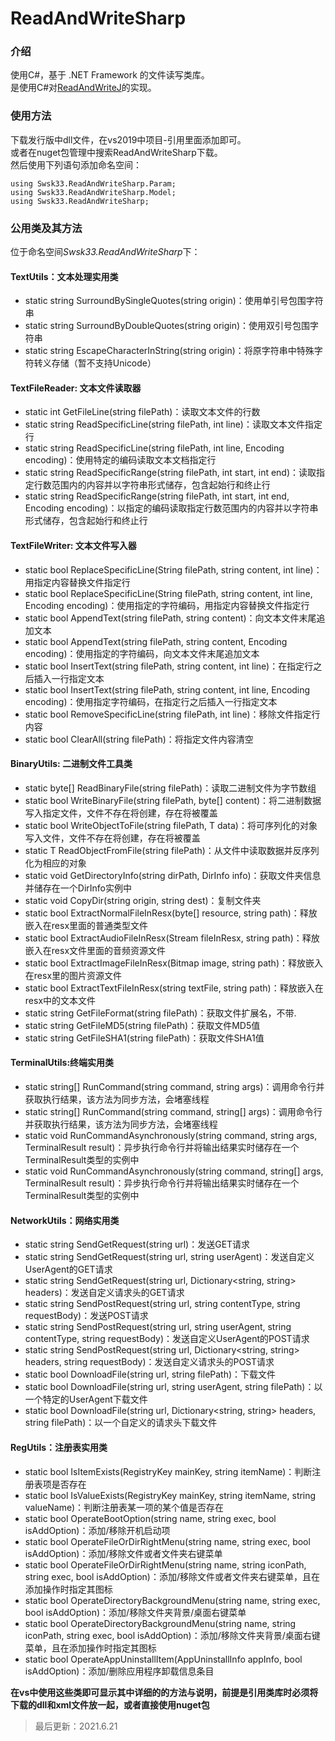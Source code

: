 # ReadAndWriteSharp

### 介绍
使用C#，基于 .NET Framework 的文件读写类库。<br>
是使用C#对[ReadAndWriteJ](https://gitee.com/swsk33/ReadAndWriteJ)的实现。<br>

### 使用方法
下载发行版中dll文件，在vs2019中项目-引用里面添加即可。<br>
或者在nuget包管理中搜索ReadAndWriteSharp下载。<br>
然后使用下列语句添加命名空间：<br>
```
using Swsk33.ReadAndWriteSharp.Param;
using Swsk33.ReadAndWriteSharp.Model;
using Swsk33.ReadAndWriteSharp;
```

### 公用类及其方法
位于命名空间*Swsk33.ReadAndWriteSharp*下：<br>
#### TextUtils：文本处理实用类
- static string SurroundBySingleQuotes(string origin)：使用单引号包围字符串
- static string SurroundByDoubleQuotes(string origin)：使用双引号包围字符串
- static string EscapeCharacterInString(string origin)：将原字符串中特殊字符转义存储（暂不支持Unicode）
#### TextFileReader: 文本文件读取器
- static int GetFileLine(string filePath)：读取文本文件的行数
- static string ReadSpecificLine(string filePath, int line)：读取文本文件指定行
- static string ReadSpecificLine(string filePath, int line, Encoding encoding)：使用特定的编码读取文本文档指定行
- static string ReadSpecificRange(string filePath, int start, int end)：读取指定行数范围内的内容并以字符串形式储存，包含起始行和终止行
- static string ReadSpecificRange(string filePath, int start, int end, Encoding encoding)：以指定的编码读取指定行数范围内的内容并以字符串形式储存，包含起始行和终止行
#### TextFileWriter: 文本文件写入器
- static bool ReplaceSpecificLine(String filePath, string content, int line)：用指定内容替换文件指定行
- static bool ReplaceSpecificLine(String filePath, string content, int line, Encoding encoding)：使用指定的字符编码，用指定内容替换文件指定行
- static bool AppendText(string filePath, string content)：向文本文件末尾追加文本
- static bool AppendText(string filePath, string content, Encoding encoding)：使用指定的字符编码，向文本文件末尾追加文本
- static bool InsertText(string filePath, string content, int line)：在指定行之后插入一行指定文本
- static bool InsertText(string filePath, string content, int line, Encoding encoding)：使用指定字符编码，在指定行之后插入一行指定文本
- static bool RemoveSpecificLine(string filePath, int line)：移除文件指定行内容
- static bool ClearAll(string filePath)：将指定文件内容清空
#### BinaryUtils: 二进制文件工具类
- static byte[] ReadBinaryFile(string filePath)：读取二进制文件为字节数组
- static bool WriteBinaryFile(string filePath, byte[] content)：将二进制数据写入指定文件，文件不存在将创建，存在将被覆盖
- static bool WriteObjectToFile<T>(string filePath, T data)：将可序列化的对象写入文件，文件不存在将创建，存在将被覆盖
- static T ReadObjectFromFile<T>(string filePath)：从文件中读取数据并反序列化为相应的对象
- static void GetDirectoryInfo(string dirPath, DirInfo info)：获取文件夹信息并储存在一个DirInfo实例中
- static void CopyDir(string origin, string dest)：复制文件夹
- static bool ExtractNormalFileInResx(byte[] resource, string path)：释放嵌入在resx里面的普通类型文件
- static bool ExtractAudioFileInResx(Stream fileInResx, string path)：释放嵌入在resx文件里面的音频资源文件
- static bool ExtractImageFileInResx(Bitmap image, string path)：释放嵌入在resx里的图片资源文件
- static bool ExtractTextFileInResx(string textFile, string path)：释放嵌入在resx中的文本文件
- static string GetFileFormat(string filePath)：获取文件扩展名，不带.
- static string GetFileMD5(string filePath)：获取文件MD5值
- static string GetFileSHA1(string filePath)：获取文件SHA1值
#### TerminalUtils:终端实用类
- static string[] RunCommand(string command, string args)：调用命令行并获取执行结果，该方法为同步方法，会堵塞线程
- static string[] RunCommand(string command, string[] args)：调用命令行并获取执行结果，该方法为同步方法，会堵塞线程
- static void RunCommandAsynchronously(string command, string args, TerminalResult result)：异步执行命令行并将输出结果实时储存在一个TerminalResult类型的实例中
- static void RunCommandAsynchronously(string command, string[] args, TerminalResult result)：异步执行命令行并将输出结果实时储存在一个TerminalResult类型的实例中
#### NetworkUtils：网络实用类
- static string SendGetRequest(string url)：发送GET请求
- static string SendGetRequest(string url, string userAgent)：发送自定义UserAgent的GET请求
- static string SendGetRequest(string url, Dictionary<string, string> headers)：发送自定义请求头的GET请求
- static string SendPostRequest(string url, string contentType, string requestBody)：发送POST请求
- static string SendPostRequest(string url, string userAgent, string contentType, string requestBody)：发送自定义UserAgent的POST请求
- static string SendPostRequest(string url, Dictionary<string, string> headers, string requestBody)：发送自定义请求头的POST请求
- static bool DownloadFile(string url, string filePath)：下载文件
- static bool DownloadFile(string url, string userAgent, string filePath)：以一个特定的UserAgent下载文件
- static bool DownloadFile(string url, Dictionary<string, string> headers, string filePath)：以一个自定义的请求头下载文件
#### RegUtils：注册表实用类
- static bool IsItemExists(RegistryKey mainKey, string itemName)：判断注册表项是否存在
- static bool IsValueExists(RegistryKey mainKey, string itemName, string valueName)：判断注册表某一项的某个值是否存在
- static bool OperateBootOption(string name, string exec, bool isAddOption)：添加/移除开机启动项
- static bool OperateFileOrDirRightMenu(string name, string exec, bool isAddOption)：添加/移除文件或者文件夹右键菜单
- static bool OperateFileOrDirRightMenu(string name, string iconPath, string exec, bool isAddOption)：添加/移除文件或者文件夹右键菜单，且在添加操作时指定其图标
- static bool OperateDirectoryBackgroundMenu(string name, string exec, bool isAddOption)：添加/移除文件夹背景/桌面右键菜单
- static bool OperateDirectoryBackgroundMenu(string name, string iconPath, string exec, bool isAddOption)：添加/移除文件夹背景/桌面右键菜单，且在添加操作时指定其图标
- static bool OperateAppUninstallItem(AppUninstallInfo appInfo, bool isAddOption)：添加/删除应用程序卸载信息条目

**在vs中使用这些类即可显示其中详细的的方法与说明，前提是引用类库时必须将下载的dll和xml文件放一起，或者直接使用nuget包**<br>

>最后更新：2021.6.21